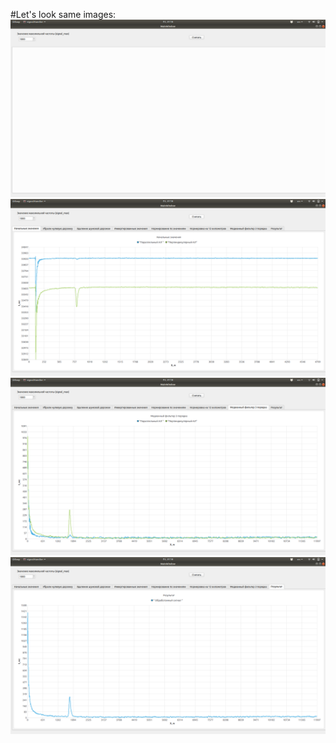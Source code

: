 #Let's look same images:
![begin](img/start.png)
![begin](img/begin.png)
![begin](img/median.png)
![begin](img/result.png)